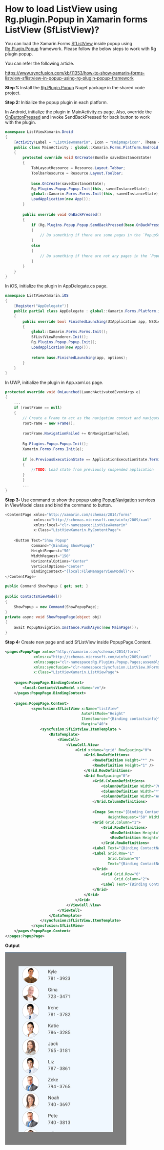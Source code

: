 # How to load ListView using Rg.plugin.Popup in Xamarin forms ListView (SfListView)?

You can load the Xamarin.Forms [SfListView](https://help.syncfusion.com/xamarin/listview/overview?) inside popup using [Rg.Plugin.Popup](https://github.com/rotorgames/Rg.Plugins.Popup) framework. Please follow the below steps to work with Rg plugin popup.

You can refer the following article.

https://www.syncfusion.com/kb/11353/how-to-show-xamarin-forms-listview-sflistview-in-popup-using-rg-plugin-popup-framework

**Step 1:** Install the [Rg.Plugin.Popup](https://www.nuget.org/packages/Rg.Plugins.Popup) Nuget package in the shared code project.

**Step 2:** Initialize the popup plugin in each platform.

In Android, initialize the plugin in MainActivity.cs page. Also, override the [OnButtonPressed](https://github.com/rotorgames/Rg.Plugins.Popup/wiki/Getting-started#android-back-button) and invoke SendBackPressed for back button to work with the plugin.
``` c#
namespace ListViewXamarin.Droid
{
    [Activity(Label = "ListViewXamarin", Icon = "@mipmap/icon", Theme = "@style/MainTheme", MainLauncher = true, ConfigurationChanges = ConfigChanges.ScreenSize | ConfigChanges.Orientation)]
    public class MainActivity : global::Xamarin.Forms.Platform.Android.FormsAppCompatActivity
    {
        protected override void OnCreate(Bundle savedInstanceState)
        {
            TabLayoutResource = Resource.Layout.Tabbar;
            ToolbarResource = Resource.Layout.Toolbar;
 
            base.OnCreate(savedInstanceState);
            Rg.Plugins.Popup.Popup.Init(this, savedInstanceState);
            global::Xamarin.Forms.Forms.Init(this, savedInstanceState);
            LoadApplication(new App());
        }
        
        public override void OnBackPressed()
        {
            if (Rg.Plugins.Popup.Popup.SendBackPressed(base.OnBackPressed))
            {
                // Do something if there are some pages in the `PopupStack`
            }
            else
            {
                // Do something if there are not any pages in the `PopupStack`
            }
        }
    }
}
```
In iOS, initialize the plugin in AppDelegate.cs page.
``` c#
namespace ListViewXamarin.iOS
{
    [Register("AppDelegate")]
    public partial class AppDelegate : global::Xamarin.Forms.Platform.iOS.FormsApplicationDelegate
    {
        public override bool FinishedLaunching(UIApplication app, NSDictionary options)
        {
            global::Xamarin.Forms.Forms.Init();
            SfListViewRenderer.Init();
            Rg.Plugins.Popup.Popup.Init();
            LoadApplication(new App());
 
            return base.FinishedLaunching(app, options);
        }
    }
}
```
In UWP, initialize the plugin in App.xaml.cs page.
```c#
protected override void OnLaunched(LaunchActivatedEventArgs e)
{
    ...
    if (rootFrame == null)
    {
        // Create a Frame to act as the navigation context and navigate to the first page
        rootFrame = new Frame();
 
        rootFrame.NavigationFailed += OnNavigationFailed;
 
        Rg.Plugins.Popup.Popup.Init();
        Xamarin.Forms.Forms.Init(e);
 
        if (e.PreviousExecutionState == ApplicationExecutionState.Terminated)
        {
            //TODO: Load state from previously suspended application
        }
        }
        ...
}
```
**Step 3:** Use command to show the popup using [PopupNavigation](https://github.com/rotorgames/Rg.Plugins.Popup/wiki/Navigation) services in ViewModel class and bind the command to button.
``` c#
<ContentPage xmlns="http://xamarin.com/schemas/2014/forms"
             xmlns:x="http://schemas.microsoft.com/winfx/2009/xaml"
             xmlns:local="clr-namespace:ListViewXamarin"
             x:Class="ListViewXamarin.MyContentPage">
 
    <Button Text="Show Popup" 
            Command="{Binding ShowPopup}" 
            HeightRequest="50" 
            WidthRequest="150"
            HorizontalOptions="Center" 
            VerticalOptions="Center"
            BindingContext="{local:FileManagerViewModel}"/>
</ContentPage>
```
``` c#
public Command ShowPopup { get; set; }
 
public ContactsViewModel()
{
    ShowPopup = new Command(ShowPopupPage);
}
private async void ShowPopupPage(object obj)
{
    await PopupNavigation.Instance.PushAsync(new MainPage());
}
```

**Step 4:** Create new page and add SfListView inside PopupPage.Content.

``` xml
<pages:PopupPage xmlns="http://xamarin.com/schemas/2014/forms"
             xmlns:x="http://schemas.microsoft.com/winfx/2009/xaml"
             xmlns:pages="clr-namespace:Rg.Plugins.Popup.Pages;assembly=Rg.Plugins.Popup"
             xmlns:syncfusion="clr-namespace:Syncfusion.ListView.XForms;assembly=Syncfusion.SfListView.XForms"
             x:Class="ListViewXamarin.ListViewPage">
 
    <pages:PopupPage.BindingContext>
        <local:ContactsViewModel x:Name="vm"/>
    </pages:PopupPage.BindingContext>
 
    <pages:PopupPage.Content>
            <syncfusion:SfListView x:Name="listView" 
                                   AutoFitMode="Height" 
                                   ItemsSource="{Binding contactsinfo}"
                                   Margin="40">
                <syncfusion:SfListView.ItemTemplate >
                    <DataTemplate>
                        <ViewCell>
                            <ViewCell.View>
                                <Grid x:Name="grid" RowSpacing="0">
                                    <Grid.RowDefinitions>
                                        <RowDefinition Height="*" />
                                        <RowDefinition Height="1" />
                                    </Grid.RowDefinitions>
                                    <Grid RowSpacing="0">
                                        <Grid.ColumnDefinitions>
                                            <ColumnDefinition Width="70" />
                                            <ColumnDefinition Width="*" />
                                            <ColumnDefinition Width="Auto" />
                                        </Grid.ColumnDefinitions>
 
                                        <Image Source="{Binding ContactImage}"
                                               HeightRequest="50" WidthRequest="50"/>
                                        <Grid Grid.Column="1">
                                            <Grid.RowDefinitions>
                                                <RowDefinition Height="*" />
                                                <RowDefinition Height="*" />
                                            </Grid.RowDefinitions>
                                        <Label Text="{Binding ContactName}"/>
                                        <Label Grid.Row="1"
                                               Grid.Column="0"
                                               Text="{Binding ContactNumber}"/>
                                        </Grid>
                                            <Grid Grid.Row="0"
                                                  Grid.Column="2">
                                            <Label Text="{Binding ContactType}"/>
                                        </Grid>
                                    </Grid>
                                </Grid>
                            </ViewCell.View>
                        </ViewCell>
                    </DataTemplate>
                </syncfusion:SfListView.ItemTemplate>
            </syncfusion:SfListView>
    </pages:PopupPage.Content>
</pages:PopupPage>
```
**Output**

![ListViewInPopup](https://github.com/SyncfusionExamples/rgplugin-popup-listview-xamarin/blob/master/ScreenShots/ListViewinPopup.png)
